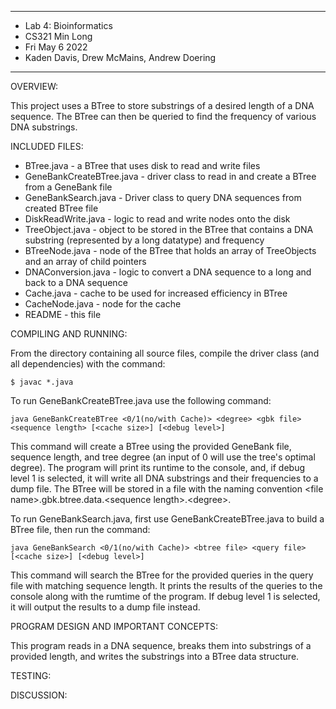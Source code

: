 ****************
* Lab 4: Bioinformatics
* CS321 Min Long
* Fri May 6 2022
* Kaden Davis, Drew McMains, Andrew Doering
**************** 

OVERVIEW:

This project uses a BTree to store substrings of a desired length of a DNA sequence. The BTree can then be queried to find the 
frequency of various DNA substrings.

INCLUDED FILES:

 * BTree.java - a BTree that uses disk to read and write files
 * GeneBankCreateBTree.java - driver class to read in and create a BTree from a GeneBank file
 * GeneBankSearch.java - Driver class to query DNA sequences from created BTree file
 * DiskReadWrite.java - logic to read and write nodes onto the disk
 * TreeObject.java - object to be stored in the BTree that contains a DNA substring (represented by a long datatype) and frequency
 * BTreeNode.java - node of the BTree that holds an array of TreeObjects and an array of child pointers
 * DNAConversion.java - logic to convert a DNA sequence to a long and back to a DNA sequence
 * Cache.java - cache to be used for increased efficiency in BTree
 * CacheNode.java - node for the cache
 * README - this file


COMPILING AND RUNNING:

 From the directory containing all source files, compile the
 driver class (and all dependencies) with the command:
 ``` 
 $ javac *.java
  ```

To run GeneBankCreateBTree.java use the following command:
```
java GeneBankCreateBTree <0/1(no/with Cache)> <degree> <gbk file> <sequence length> [<cache size>] [<debug level>]
```
This command will create a BTree using the provided GeneBank file, sequence length, and tree degree (an input of 0 will use the 
tree's optimal degree). The program will print its runtime to the console, and, if debug level 1 is selected, it will write all 
DNA substrings and their frequencies to a dump file. The BTree will be stored in a file with the naming convention 
<file name\>.gbk.btree.data.<sequence length\>.<degree\>.

To run GeneBankSearch.java, first use GeneBankCreateBTree.java to build a BTree file, then run the command:
```
java GeneBankSearch <0/1(no/with Cache)> <btree file> <query file> [<cache size>] [<debug level>]
```
This command will search the BTree for the provided queries in the query file with matching sequence length. It prints the 
results of the queries to the console along with the rumtime of the program. If debug level 1 is selected, it will output the 
results to a dump file instead. 

PROGRAM DESIGN AND IMPORTANT CONCEPTS:

This program reads in a DNA sequence, breaks them into substrings of a provided length, and writes the substrings into
a BTree data structure. 

TESTING:


DISCUSSION:

